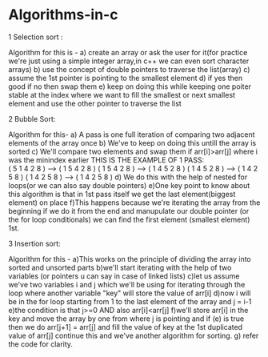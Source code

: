 # Algorithms-in-c
    
   1 Selection sort : 
   
   Algorithm for this is -
 a) create an array or ask the user for it(for practice we're just using a simple integer array,in c++ we can even sort character arrays)
 b) use the concept of double pointers to traverse the list(array)
 c) assume the 1st pointer is pointing to the smallest element
 d) if yes then good if no then swap them 
 e) keep on doing this while keeping one poiter stable at the index where we want to fill the smallest
    or next smallest element and use the other pointer to traverse the list
    
   2 Bubble Sort:
   
   Algorithm for this-
    a) A pass is one full iteration of comparing two adjacent elements of the array once
    b) We've to keep on doing this untill the array is sorted
    c) We'll compare two elements and swap them if arr[i]>arr[j] where i was the minindex earlier
        THIS IS THE EXAMPLE OF 1 PASS:  
            ( 5 1 4 2 8 ) –> ( 1 5 4 2 8 )
            ( 1 5 4 2 8 ) –>  ( 1 4 5 2 8 )
            ( 1 4 5 2 8 ) –>  ( 1 4 2 5 8 )
            ( 1 4 2 5 8 ) –> ( 1 4 2 5 8 )
    d) We do this with the help of nested for loops(or we can also say double pointers)
    e)One key point to know about this algorithm is that in 1st pass itself we get the last element(biggest element) on place
    f)This happens because we're iterating the array from the beginning if we do it from the end and manupulate our double pointer (or the for loop conditionals) we can find the
        first element (smallest element) 1st.
        
   3 Insertion sort:
   
   Algorithm for this -
    a)This works on the principle of dividing the array into sorted and unsorted parts
    b)we'll start iterating with the help of two variables (or pointers u can say in case of linked lists)
    c)let us assume we've two variables i and j which we'll be using for iterating through the loop
        where another variable "key" will store the value of arr[i]
    d)now i will be in the for loop starting from 1 to the last element of the array and j = i-1
    e)the condition is that j>=0 AND also arr[i]<arr[j]
    f)we'll store arr[i] in the key and move the array by one from where j is pointing and if (e) is true then we do
     arr[j+1] = arr[j]
     and fill the value of key at the 1st duplicated value of arr[j] continue this and we've another algorithm 
     for sorting.
    g) refer the code for clarity.
